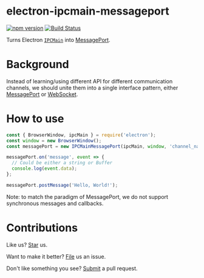 # electron-ipcmain-messageport

[![npm version](https://badge.fury.io/js/electron-ipcmain-messageport.svg)](https://badge.fury.io/js/electron-ipcmain-messageport) [![Build Status](https://travis-ci.org/compulim/electron-ipcmain-messageport.svg?branch=master)](https://travis-ci.org/compulim/electron-ipcmain-messageport)

Turns Electron [`IPCMain`](https://github.com/electron/electron/blob/master/docs/api/ipc-main.md) into [MessagePort](https://developer.mozilla.org/en-US/docs/Web/API/MessagePort).

# Background

Instead of learning/using different API for different communication channels, we should unite them into a single interface pattern, either [MessagePort](https://developer.mozilla.org/en-US/docs/Web/API/MessagePort) or [WebSocket](https://developer.mozilla.org/en-US/docs/Web/API/WebSocket).

# How to use

```js
const { BrowserWindow, ipcMain } = require('electron');
const window = new BrowserWindow();
const messagePort = new IPCMainMessagePort(ipcMain, window, 'channel_name');

messagePort.on('message', event => {
  // Could be either a string or Buffer
  console.log(event.data);
};

messagePort.postMessage('Hello, World!');
```

Note: to match the paradigm of MessagePort, we do not support synchronous messages and callbacks.

# Contributions

Like us? [Star](https://github.com/compulim/electron-ipcmain-messageport/stargazers) us.

Want to make it better? [File](https://github.com/compulim/electron-ipcmain-messageport/issues) us an issue.

Don't like something you see? [Submit](https://github.com/compulim/electron-ipcmain-messageport/pulls) a pull request.
